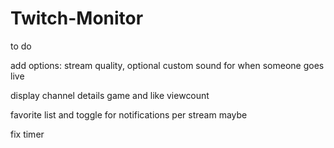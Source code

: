 # Twitch-Monitor


to do

add options: stream quality, optional custom sound for when someone goes live

display channel details game and like viewcount

favorite list and toggle for notifications per stream maybe



fix timer 
